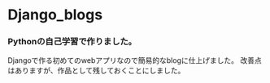 # Django_blogs

### Pythonの自己学習で作りました。
Djangoで作る初めてのwebアプリなので簡易的なblogに仕上げました。
改善点はありますが、作品として残しておくことにしました。
